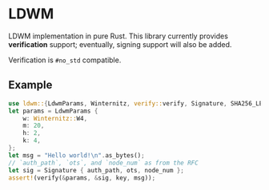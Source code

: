 # LDWM

LDWM implementation in pure Rust. This library currently provides
__verification__ support; eventually, signing support will also
be added.

Verification is `#no_std` compatible.

## Example

```rust
use ldwm::{LdwmParams, Winternitz, verify::verify, Signature, SHA256_LEN};
let params = LdwmParams {
    w: Winternitz::W4,
    m: 20,
    h: 2,
    k: 4,
};
let msg = "Hello world!\n".as_bytes();
// `auth_path`, `ots`, and `node_num` as from the RFC
let sig = Signature { auth_path, ots, node_num };
assert!(verify(&params, &sig, key, msg));
```